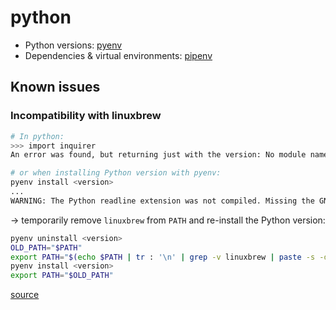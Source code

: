 # python

- Python versions: [pyenv](https://github.com/pyenv/pyenv)
- Dependencies & virtual environments: [pipenv](https://pipenv.pypa.io/en/latest/install/)

## Known issues

### Incompatibility with linuxbrew

```sh
# In python:
>>> import inquirer
An error was found, but returning just with the version: No module named '_curses'

# or when installing Python version with pyenv:
pyenv install <version>
...
WARNING: The Python readline extension was not compiled. Missing the GNU readline lib?
```

-> temporarily remove `linuxbrew` from `PATH` and re-install the Python version:

```sh
pyenv uninstall <version>
OLD_PATH="$PATH"
export PATH="$(echo $PATH | tr : '\n' | grep -v linuxbrew | paste -s -d:)"
pyenv install <version>
export PATH="$OLD_PATH"
```

[source](https://github.com/pyenv/pyenv/issues/1479#issuecomment-610683526)

